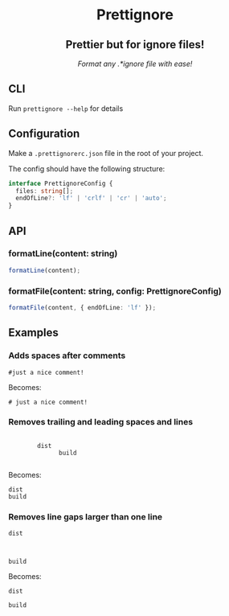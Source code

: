 <h1 align="center">Prettignore</h2>
<h2 align="center">Prettier but for ignore files!</h2>

<p align="center">
  <em>
    Format any .*ignore file with ease!
  </em>
</p>

## CLI

Run `prettignore --help` for details

## Configuration

Make a `.prettignorerc.json` file in the root of your project.

The config should have the following structure:

```ts
interface PrettignoreConfig {
  files: string[];
  endOfLine?: 'lf' | 'crlf' | 'cr' | 'auto';
}
```

## API

### formatLine(content: string)

```ts
formatLine(content);
```

### formatFile(content: string, config: PrettignoreConfig)

```ts
formatFile(content, { endOfLine: 'lf' });
```

## Examples

### Adds spaces after comments

<!-- prettier-ignore -->
```
#just a nice comment!
```

Becomes:

<!-- prettier-ignore -->
```
# just a nice comment!
```

### Removes trailing and leading spaces and lines

<!-- prettier-ignore -->
```

        dist
              build


```

Becomes:

<!-- prettier-ignore -->
```
dist
build
```

### Removes line gaps larger than one line

<!-- prettier-ignore -->
```
dist



build
```

Becomes:

<!-- prettier-ignore -->
```
dist

build
```

